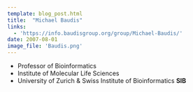 ```yaml
---
template: blog_post.html
title:  "Michael Baudis"
links:
  - 'https://info.baudisgroup.org/group/Michael-Baudis/'
date: 2007-08-01
image_file: 'Baudis.png'
---
```


- Professor of Bioinformatics
- Institute of Molecular Life Sciences
- University of Zurich & Swiss Institute of Bioinformatics **SIB**

<!--more-->
